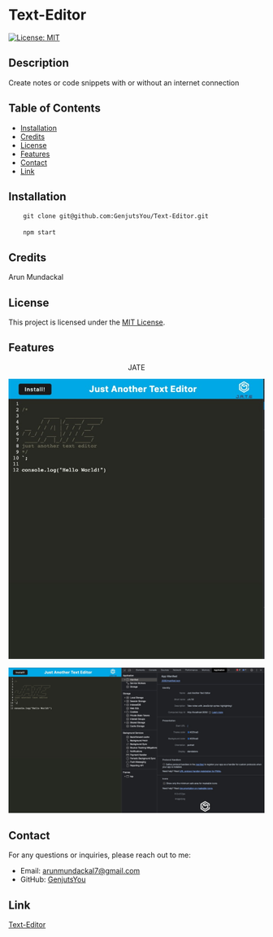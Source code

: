 # Text-Editor

[![License: MIT](https://img.shields.io/badge/License-MIT-yellow.svg)](https://opensource.org/licenses/MIT)

## Description

Create notes or code snippets with or without an internet connection

## Table of Contents

- [Installation](#installation)
- [Credits](#credits)
- [License](#license)
- [Features](#features)
- [Contact](#contact)
- [Link](#link)

## Installation

        git clone git@github.com:GenjutsYou/Text-Editor.git

        npm start

## Credits

Arun Mundackal

## License

This project is licensed under the [MIT License](https://opensource.org/licenses/MIT).

## Features

<p align="center">
JATE
</p>

![JATE](client/src/images/jate.jpg)

![MANIFEST](client/src/images/jatemanifest.jpg)



## Contact
For any questions or inquiries, please reach out to me:
- Email: arunmundackal7@gmail.com
- GitHub: [GenjutsYou](https://github.com/GenjutsYou)

## Link

[Text-Editor](https://jate-genjutsyou-6c65190eccd0.herokuapp.com/)
